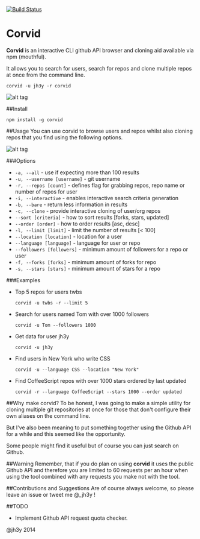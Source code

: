 [![Build Status](https://travis-ci.org/jh3y/corvid.svg)](https://travis-ci.org/jh3y/corvid)

Corvid
===

__Corvid__ is an interactive CLI github API browser and cloning aid available via npm (mouthful).

It allows you to search for users, search for repos and clone multiple repos at once from the command line.

    corvid -u jh3y -r corvid

![alt tag](https://raw.github.com/jh3y/pics/master/corvid/corvid.png)


##Install

    npm install -g corvid

##Usage
You can use corvid to browse users and repos whilst also cloning repos that you find using the following options.

![alt tag](https://raw.github.com/jh3y/pics/master/corvid/clone.png)

###Options
* `-a, --all` - use if expecting more than 100 results
* `-u, --username [username]` - git username
* `-r, --repos [count]` - defines flag for grabbing repos, repo name or number of repos for user
* `-i, --interactive` - enables interactive search criteria generation
* `-b, --bare` - return less information in results
* `-c, --clone` - provide interactive cloning of user/org repos
* `--sort [criteria]` - how to sort results [forks, stars, updated]
* `--order [order]` - how to order results [asc, desc]
* `-l, --limit [limit]` - limit the number of results [< 100]
* `--location [location]` - location for a user
* `--language [language]` - language for user or repo
* `--followers [followers]` - minimum amount of followers for a repo or user
* `-f, --forks [forks]` - minimum amount of forks for repo
* `-s, --stars [stars]` - minimum amount of stars for a repo

###Examples
* Top 5 repos for users twbs

      corvid -u twbs -r --limit 5

* Search for users named Tom with over 1000 followers

      corvid -u Tom --followers 1000

* Get data for user jh3y

      corvid -u jh3y

* Find users in New York who write CSS

      corvid -u --language CSS --location "New York"

* Find CoffeeScript repos with over 1000 stars ordered by last updated

      corvid -r --language CoffeeScript --stars 1000 --order updated


##Why make corvid?
To be honest, I was going to make a simple utility for cloning multiple git repositories at once for those that don't configure their own aliases on the command line.

But I've also been meaning to put something together using the Github API for a while and this seemed like the opportunity.

Some people might find it useful but of course you can just search on Github.

##Warning
Remember, that if you do plan on using __corvid__ it uses the public Github API and therefore you are limited to 60 requests per an hour when using the tool combined with any requests you make not with the tool.

##Contributions and Suggestions
Are of course always welcome, so please leave an issue or tweet me @_jh3y !

##TODO
* Implement Github API request quota checker.


@jh3y 2014

